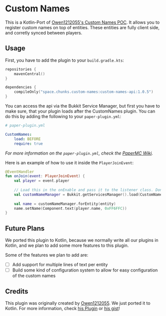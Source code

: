 # Custom Names
This is a Kotlin-Port of [Owen1212055's Custom Names POC](https://github.com/Owen1212055/CustomNames). It allows you to register custom names on top of entities. These entities are fully client side, and corretly synced between players.

## Usage

First, you have to add the plugin to your `build.gradle.kts`:

```kotlin
repositories {
    mavenCentral()
}

dependencies {
    compileOnly("space.chunks.custom-names:custom-names-api:1.0.5")
}
```

You can access the api via the Bukkit Service Manager, but first you have to make sure, that your plugin loads after the CustomNames plugin. You can do this by adding the following to your `paper-plugin.yml`:

```yaml
# paper-plugin.yml

CustomNames:
    load: BEFORE
    require: true  
```

*For more information on the `paper-plugin.yml`, check the [PaperMC Wiki](https://docs.papermc.io/paper/dev/getting-started/paper-plugins).*

Here is an example of how to use it inside the `PlayerJoinEvent`:

```kotlin
@EventHandler
fun onJoin(event: PlayerJoinEvent) {
    val player = event.player
    
    // Load this in the onEnable and pass it to the listener class. Don't load it every time a player joins
    val customNameManager = Bukkit.getServicesManager().load(CustomNameManager::class.java)?: throw IllegalStateException("CustomNameManager not loaded")
    
    val name = customNameManager.forEntity(entity)
    name.setName(Component.text(player.name, 0xFF6FFC))
}
```

## Future Plans
We ported this plugin to Kotlin, because we normally write all our plugins in Kotlin, and we plan to add some more features to this plugin.

Some of the features we plan to add are:
- [ ] Add support for multiple lines of text per entity
- [ ] Build some kind of configuration system to allow for easy configuration of the custom names

## Credits
This plugin was originally created by [Owen1212055](https://github.com/Owen1212055). We just ported it to Kotlin. For more information, check [his Plugin](https://github.com/Owen1212055/CustomNames) or [his gist](https://gist.github.com/Owen1212055/f5d59169d3a6a5c32f0c173d57eb199d)!